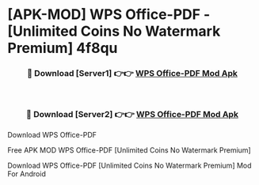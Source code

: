 # [APK-MOD] WPS Office-PDF - [Unlimited Coins No Watermark Premium] 4f8qu



<div align="center">
<h3>🔴 Download [Server1] 👉👉 <a href="https://momento.my/?title=WPS_Office-PDF">WPS Office-PDF Mod Apk</a></h3><br>

<h3>🔴 Download [Server2] 👉👉 <a href="https://momento.my/?title=WPS_Office-PDF">WPS Office-PDF Mod Apk</a></h3>
</div>



Download WPS Office-PDF 

Free APK MOD WPS Office-PDF [Unlimited Coins No Watermark Premium]

Download WPS Office-PDF [Unlimited Coins No Watermark Premium] Mod For Android
